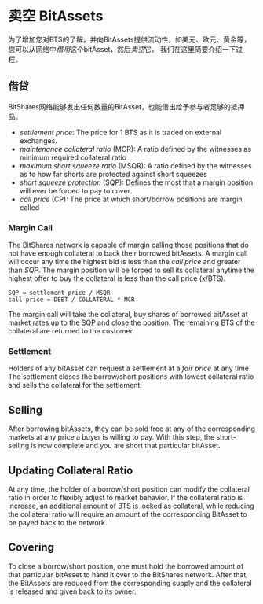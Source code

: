 # 卖空 BitAssets

为了增加您对BTS的了解，并向BitAssets提供流动性，如美元、欧元、黄金等，您可以从网络中*借用*这个bitAsset，然后*卖空*它。 我们在这里简要介绍一下过程。

## 借贷

BitShares网络能够发出任何数量的BitAsset，也能借出给予参与者足够的抵押品。

- *settlement price*: The price for 1 BTS as it is traded on external exchanges.
- *maintenance collateral ratio* (MCR): A ratio defined by the witnesses as minimum required collateral ratio
- *maximum short squeeze ratio* (MSQR): A ratio defined by the witnesses as to how far shorts are protected against short squeezes
- *short squeeze protection* (SQP): Defines the most that a margin position will ever be forced to pay to cover 
- *call price* (CP): The price at which short/borrow positions are margin called

### Margin Call

The BitShares network is capable of margin calling those positions that do not have enough collateral to back their borrowed bitAssets. A margin call will occur any time the highest bid is less than the *call price* and greater than *SQP*. The margin position will be forced to sell its collateral anytime the highest offer to buy the collateral is less than the call price (x/BTS).

    SQP = settlement price / MSQR
    call price = DEBT / COLLATERAL * MCR
    

The margin call will take the collateral, buy shares of borrowed bitAsset at market rates up to the SQP and close the position. The remaining BTS of the collateral are returned to the customer.

### Settlement

Holders of any bitAsset can request a settlement at a *fair price* at any time. The settlement closes the borrow/short positions with lowest collateral ratio and sells the collateral for the settlement.

## Selling

After borrowing bitAssets, they can be sold free at any of the corresponding markets at any price a buyer is willing to pay. With this step, the short-selling is now complete and you are short that particular bitAsset.

## Updating Collateral Ratio

At any time, the holder of a borrow/short position can modify the collateral ratio in order to flexibly adjust to market behavior. If the collateral ratio is increase, an additional amount of BTS is locked as collateral, while reducing the collateral ratio will require an amount of the corresponding BitAsset to be payed back to the network.

## Covering

To close a borrow/short position, one must hold the borrowed amount of that particular bitAsset to hand it over to the BitShares network. After that, the BitAssets are reduced from the corresponding supply and the collateral is released and given back to its owner.